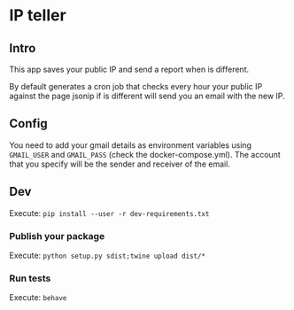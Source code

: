 # IP teller

## Intro
This app saves your public IP and send a report when is different.

By default generates a cron job that checks every hour your public IP against the page jsonip if is different will send you an email with the new IP.

## Config
You need to add your gmail details as environment variables using `GMAIL_USER` and `GMAIL_PASS` (check the docker-compose.yml). The account that you specify will be the sender and receiver of the email.

## Dev
Execute: `pip install --user -r dev-requirements.txt`

### Publish your package
Execute: `python setup.py sdist;twine upload dist/*`

### Run tests
Execute: `behave`
